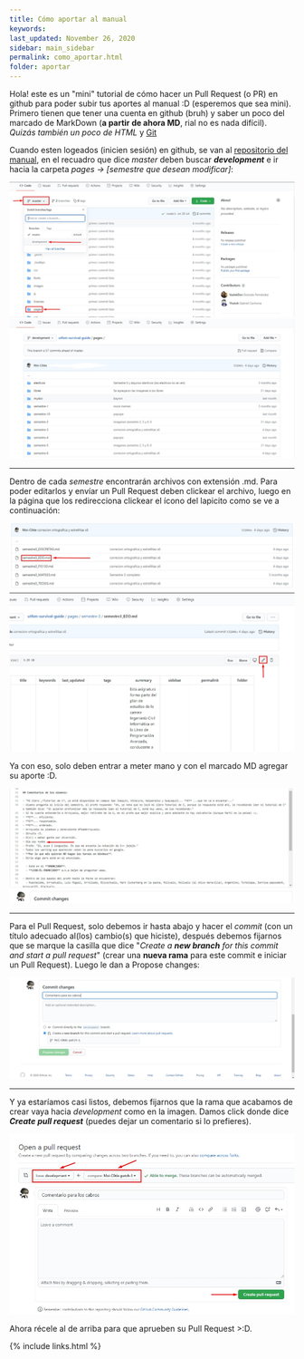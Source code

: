 ```yaml
---
title: Cómo aportar al manual
keywords:
last_updated: November 26, 2020
sidebar: main_sidebar
permalink: como_aportar.html
folder: aportar
---
```


Hola! este es un "mini" tutorial de cómo hacer un Pull Request (o PR) en github para poder subir tus aportes al manual :D (esperemos que sea mini). Primero tienen que tener una cuenta en github (bruh) y saber un poco del marcado de MarkDown (**a partir de ahora MD**, rial no es nada difícil). *Quizás también un poco de HTML* y [Git](https://rogerdudler.github.io/git-guide/)

Cuando esten logeados (inicien sesión) en github, se van al [repositorio del manual](https://github.com/CEEINF-UTFSM/utfsm-survival-guide), en el recuadro que dice *master* deben buscar ***development*** e ir hacia la carpeta *pages -> [semestre que desean modificar]*:

<div class='text-center mb-3'>
    <img src="images/como-aportar/pr1.jpg" alt="pull-request" height="auto">
</div>
<div class='text-center mb-3'>
    <img src="images/como-aportar/pr2.jpg" alt="pull-request2" height="auto">
</div>

----------

Dentro de cada *semestre* encontrarán archivos con extensión .md. 
Para poder editarlos y envíar un Pull Request deben clickear el archivo, luego en la página que los redirecciona clickear el ícono del lapicito como se ve a continuación:

<div class='text-center mb-3'>
    <img src="images/como-aportar/pr3.jpg" alt="pull-request3" height="auto">
</div>

<div class='text-center mb-3'>
    <img src="images/como-aportar/pr4.jpg" alt="pull-request4" height="auto">
</div>

Ya con eso, solo deben entrar a meter mano y con el marcado MD agregar su aporte :D.

<div class='text-center mb-3'>
    <img src="images/como-aportar/pr5.jpg" alt="pull-request5" height="auto">
</div>

----

Para el Pull Request, solo debemos ir hasta abajo y hacer el *commit* (con un título adecuado al(los) cambio(s) que hiciste), después debemos fijarnos que se marque la casilla que dice "*Create a **new branch** for this commit and start a pull request*" (crear una **nueva rama** para este commit e iniciar un Pull Request). Luego le dan a Propose changes:

<div class='text-center mb-3'>
    <img src="images/como-aportar/pr6.jpg" alt="pull-request6" height="auto">
</div>

----

Y ya estaríamos casi listos, debemos fijarnos que la rama que acabamos de crear vaya hacia *development* como en la imagen. Damos click donde dice ***Create pull request*** (puedes dejar un comentario si lo prefieres).

<div class='text-center mb-3'>
    <img src="images/como-aportar/pr7.jpg" alt="pull-request7" height="auto">
</div>

Ahora récele al de arriba para que aprueben su Pull Request >:D.

{% include links.html %}